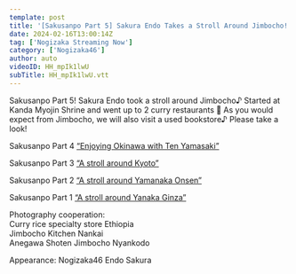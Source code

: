 ```yaml
---
template: post
title: '[Sakusanpo Part 5] Sakura Endo Takes a Stroll Around Jimbocho! [Exploring curry]'
date: 2024-02-16T13:00:14Z
tag: ['Nogizaka Streaming Now']
category: ['Nogizaka46']
author: auto 
videoID: HH_mpIk1lwU
subTitle: HH_mpIk1lwU.vtt
---
```

Sakusanpo Part 5! Sakura Endo took a stroll around Jimbocho♪
Started at Kanda Myojin Shrine and went up to 2 curry restaurants 🍛
As you would expect from Jimbocho, we will also visit a used bookstore♪
Please take a look!

Sakusanpo Part 4 [“Enjoying Okinawa with Ten Yamasaki”](/post/sakusanpo-x-tentabi-endo-enjoys-okinawa-with-his-good-friend-ten-yamazaki-day-1-dv8nnnqajow/)

Sakusanpo Part 3 [“A stroll around Kyoto”](/post/nogizaka-streaming-now-sakusanpo-sakura-endo-strolls-around-kyoto-vlogs/)

Sakusanpo Part 2 [“A stroll around Yamanaka Onsen”](https://youtu.be/P21K4rjNAkY)

Sakusanpo Part 1 [“A stroll around Yanaka Ginza”](https://youtu.be/4OMxuO4OtGU)

Photography cooperation:  
Curry rice specialty store Ethiopia  
Jimbocho Kitchen Nankai  
Anegawa Shoten Jimbocho Nyankodo

Appearance: Nogizaka46 Endo Sakura
